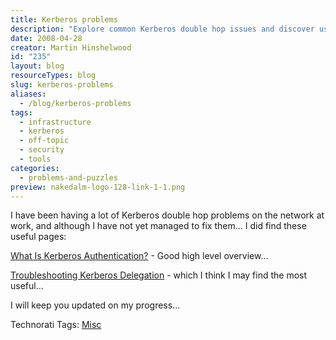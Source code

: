 ```yaml
---
title: Kerberos problems
description: "Explore common Kerberos double hop issues and discover useful resources for troubleshooting. Join the journey to resolve your network security challenges!"
date: 2008-04-28
creator: Martin Hinshelwood
id: "235"
layout: blog
resourceTypes: blog
slug: kerberos-problems
aliases:
  - /blog/kerberos-problems
tags:
  - infrastructure
  - kerberos
  - off-topic
  - security
  - tools
categories:
  - problems-and-puzzles
preview: nakedalm-logo-128-link-1-1.png
---
```


I have been having a lot of Kerberos double hop problems on the network at work, and although I have not yet managed to fix them... I did find these useful pages:

[What Is Kerberos Authentication?](http://technet2.microsoft.com/windowsserver/en/library/792ed95d-6f13-4181-a218-e4eaab361c1b1033.mspx?mfr=true) - Good high level overview...

[Troubleshooting Kerberos Delegation](http://www.microsoft.com/technet/prodtechnol/windowsserver2003/technologies/security/tkerbdel.mspx) - which I think I may find the most useful...

I will keep you updated on my progress...

Technorati Tags: [Misc](http://technorati.com/tags/Misc)
